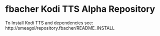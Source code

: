 # fbacher Kodi TTS Alpha Repository

To Install Kodi TTS and dependencies see: http://smeagol/repository.fbacher/README_INSTALL
